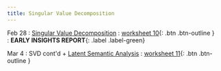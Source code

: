 ```yaml
---
title: Singular Value Decomposition
---
```


Feb 28 
: [Singular Value Decomposition](https://github.com/gallettilance/Data-Science-Fundamentals/raw/main/lecture_10/10_Singular_Value_Decomposition.pdf) 
  : [worksheet 10](https://github.com/gallettilance/Data-Science-Fundamentals/blob/main/lecture_10/worksheet_10.ipynb){: .btn .btn-outline }  
    : **EARLY INSIGHTS REPORT**{: .label .label-green}

Mar 4
: SVD cont'd + [Latent Semantic Analysis](https://github.com/gallettilance/Data-Science-Fundamentals/raw/main/lecture_11/11_Latent_Semantic_Analysis.pdf) 
  : [worksheet 11](https://github.com/gallettilance/Data-Science-Fundamentals/blob/main/lecture_11/worksheet_11.ipynb){: .btn .btn-outline }  

